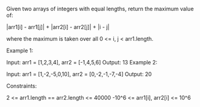 Given two arrays of integers with equal lengths, return the maximum value of:

|arr1[i] - arr1[j]| + |arr2[i] - arr2[j]| + |i - j|

where the maximum is taken over all 0 <= i, j < arr1.length.

 

Example 1:

Input: arr1 = [1,2,3,4], arr2 = [-1,4,5,6]
Output: 13
Example 2:

Input: arr1 = [1,-2,-5,0,10], arr2 = [0,-2,-1,-7,-4]
Output: 20
 

Constraints:

2 <= arr1.length == arr2.length <= 40000
-10^6 <= arr1[i], arr2[i] <= 10^6